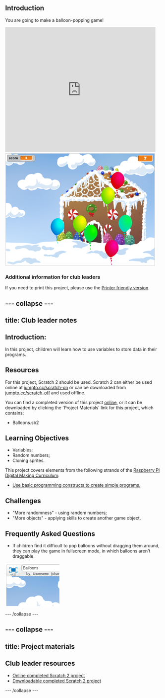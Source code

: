 ## Introduction

You are going to make a balloon-popping game!

<div class="scratch-preview">
  <iframe allowtransparency="true" width="485" height="402" src="https://scratch.mit.edu/projects/embed/26745384/?autostart=false" frameborder="0"></iframe>
  <img src="images/balloons-final.png">
</div>

### Additional information for club leaders

If you need to print this project, please use the [Printer friendly version](https://projects.raspberrypi.org/en/projects/balloons).


--- collapse ---
---
title: Club leader notes
---


## Introduction:
In this project, children will learn how to use variables to store data in their programs.

## Resources
For this project, Scratch 2 should be used. Scratch 2 can either be used online at [jumpto.cc/scratch-on](http://jumpto.cc/scratch-on) or can be downloaded from [jumpto.cc/scratch-off](http://jumpto.cc/scratch-off) and used offline.

You can find a completed version of this project <a href="http://scratch.mit.edu/projects/26745384/#editor">online</a>, or it can be downloaded by clicking the 'Project Materials' link for this project, which contains:

+ Balloons.sb2

## Learning Objectives
+ Variables;
+ Random numbers;
+ Cloning sprites.

This project covers elements from the following strands of the [Raspberry Pi Digital Making Curriculum](http://rpf.io/curriculum):

+ [Use basic programming constructs to create simple programs.](https://www.raspberrypi.org/curriculum/programming/creator)

## Challenges
+ "More randomness" - using random numbers;
+ "More objects" - applying skills to create another game object.

## Frequently Asked Questions
+ If children find it difficult to pop balloons without dragging them around, they can play the game in fullscreen mode, in which balloons aren't draggable.

![screenshot](images/balloons-fullscreen.png)

--- /collapse ---


--- collapse ---
---
title: Project materials
---


## Club leader resources
* [Online completed Scratch 2 project](http://scratch.mit.edu/projects/26745384/#editor)
* [Downloadable completed Scratch 2 project](resources/Balloons.sb2)

--- /collapse ---